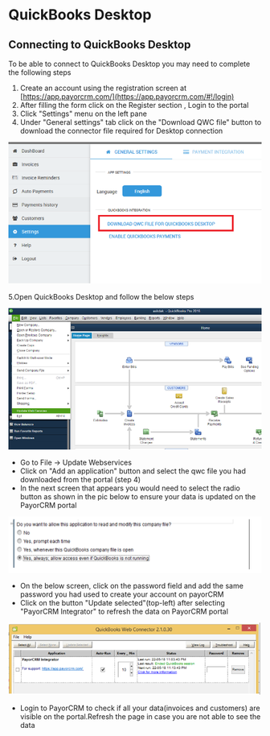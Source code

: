 # QuickBooks Desktop



## Connecting to QuickBooks Desktop

To be able to connect to QuickBooks Desktop you may need to complete the following steps

1. Create an account using the registration screen at [https://app.payorcrm.com/](https://app.payorcrm.com/#!/login)
2. After filling the form click on the Register section , Login to the portal
3. Click "Settings" menu on the left pane
4. Under "General settings" tab click on the "Download QWC file" button to download the connector file required for Desktop connection



![General settings -&amp;gt; Download QWC file](../.gitbook/assets/qwc-download.png)

5.Open QuickBooks Desktop and follow the below steps

![File -&amp;gt; Update Webservices](../.gitbook/assets/qb.PNG)

* Go to File -&gt; Update Webservices
* Click on "Add an application" button and select the qwc file you had downloaded from the portal \(step 4\)
* In the next screen that appears you would need to select the radio button as shown in the pic below to ensure your data is updated on the PayorCRM portal

![](../.gitbook/assets/qwc-sync-confirmation-popup.png)

* On the below screen, click on the password field and add the same password you had used to create your account on payorCRM
* Click on the button "Update selected"\(top-left\) after selecting "PayorCRM Integrator" to refresh the data on PayorCRM portal

![](../.gitbook/assets/update-qwc-sync.png)

* Login to PayorCRM  to check if all your data\(invoices and customers\) are visible on the portal.Refresh the page in case you are not able to see the data


